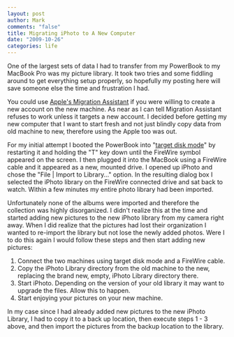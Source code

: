 ```yaml
--- 
layout: post
author: Mark
comments: "false"
title: Migrating iPhoto to A New Computer
date: "2009-10-26"
categories: life
---
```

One of the largest sets of data I had to transfer from my PowerBook to my MacBook Pro was my picture library. It took two tries and some fiddling around to get everything setup properly, so hopefully my posting here will save someone else the time and frustration I had.

You could use <a title="Apple's Migration Assistant" href="http://support.apple.com/kb/HT1554" target="_blank">Apple's Migration Assistant</a> if you were willing to create a new account on the new machine. As near as I can tell Migration Assistant refuses to work unless it targets a new account. I decided before getting my new computer that I want to start fresh and not just blindly copy data from old machine to new, therefore using the Apple too was out.

For my initial attempt I booted the PowerBook into "<a title="Target Disk Mode" href="http://support.apple.com/kb/HT1661" target="_blank">target disk mode</a>" by restarting it and holding the "T" key down until the FireWire symbol appeared on the screen. I then plugged it into the MacBook using a FireWire cable and it appeared as a new, mounted drive. I opened up iPhoto and chose the "File | Import to Library..." option. In the resulting dialog box I selected the iPhoto library on the FireWire connected drive and sat back to watch. Within a few minutes my entire photo library had been imported.

Unfortunately none of the albums were imported and therefore the collection was highly disorganized. I didn't realize this at the time and started adding new pictures to the new iPhoto library from my camera right away. When I did realize that the pictures had lost their organization I wanted to re-import the library but not lose the newly added photos. Were I to do this again I would follow these steps and then start adding new pictures:
<ol>
	<li>Connect the two machines using target disk mode and a FireWire cable.</li>
	<li>Copy the iPhoto Library directory from the old machine to the new, replacing the brand new, empty, iPhoto Library directory there.</li>
	<li>Start iPhoto. Depending on the version of your old library it may want to upgrade the files. Allow this to happen.</li>
	<li>Start enjoying your pictures on your new machine.</li>
</ol>
In my case since I had already added new pictures to the new iPhoto Library, I had to copy it to a back up location, then execute steps 1 - 3 above, and then import the pictures from the backup location to the library.
